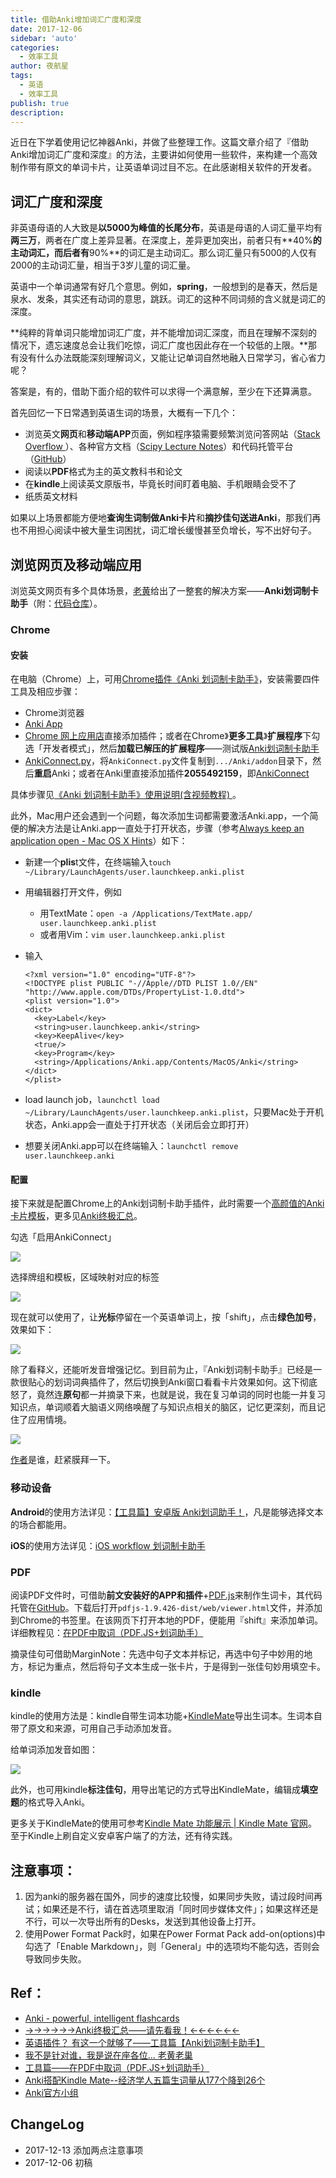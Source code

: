 ```yaml
---
title: 借助Anki增加词汇广度和深度
date: 2017-12-06
sidebar: 'auto'
categories:
  - 效率工具
author: 夜航星
tags:
  - 英语
  - 效率工具
publish: true
description: 
---
```


近日在下学着使用记忆神器Anki，并做了些整理工作。这篇文章介绍了『借助Anki增加词汇广度和深度』的方法，主要讲如何使用一些软件，来构建一个高效制作带有原文的单词卡片，让英语单词过目不忘。在此感谢相关软件的开发者。

## 词汇广度和深度

非英语母语的人大致是**以5000为峰值的长尾分布**，英语是母语的人词汇量平均有**两三万**，两者在广度上差异显著。在深度上，差异更加突出，前者只有**40%**的主动词汇，而后者有**90%**的词汇是主动词汇。那么词汇量只有5000的人仅有2000的主动词汇量，相当于3岁儿童的词汇量。

英语中一个单词通常有好几个意思。例如，**spring**，一般想到的是春天，然后是泉水、发条，其实还有动词的意思，跳跃。词汇的这种不同词频的含义就是词汇的深度。

**纯粹的背单词只能增加词汇广度，并不能增加词汇深度，而且在理解不深刻的情况下，遗忘速度总会让我们吃惊，词汇广度也因此存在一个较低的上限。**那有没有什么办法既能深刻理解词义，又能让记单词自然地融入日常学习，省心省力呢？

答案是，有的，借助下面介绍的软件可以求得一个满意解，至少在下还算满意。

首先回忆一下日常遇到英语生词的场景，大概有一下几个：

- 浏览英文**网页**和**移动端APP**页面，例如程序猿需要频繁浏览问答网站（[Stack Overflow ](https://stackoverflow.com/)）、各种官方文档（[Scipy Lecture Notes](http://www.scipy-lectures.org/)）和代码托管平台（[GitHub](https://github.com/)）
- 阅读以**PDF**格式为主的英文教科书和论文
- 在**kindle**上阅读英文原版书，毕竟长时间盯着电脑、手机眼睛会受不了
- 纸质英文材料

如果以上场景都能方便地**查询生词制做Anki卡片**和**摘抄佳句送进Anki**，那我们再也不用担心阅读中被大量生词困扰，词汇增长缓慢甚至负增长，写不出好句子。

## 浏览网页及移动端应用

浏览英文网页有多个具体场景，[老黄](https://ninja33.github.io/)给出了一整套的解决方案——**Anki划词制卡助手**（附：[代码仓库](https://github.com/ninja33/anki-dict-helper)）。

### Chrome

#### 安装

在电脑（Chrome）上，可用[Chrome插件《Anki 划词制卡助手》](https://ninja33.github.io/20160817/anki-dict-helper-chrome-extension/)，安装需要四件工具及相应步骤：

- Chrome浏览器
- [Anki App](https://apps.ankiweb.net/)
- [Chrome 网上应用店](https://chrome.google.com/webstore/detail/anki-%E5%88%92%E8%AF%8D%E5%88%B6%E5%8D%A1%E5%8A%A9%E6%89%8B/ajencmdaamfnkgilhpgkepfhfgjfplnn?hl=zh-CN)直接添加插件；或者在Chrome》**更多工具**》**扩展程序**下勾选「开发者模式」，然后**加载已解压的扩展程序**——测试版[Anki划词制卡助手](https://zhuanlan.zhihu.com/p/22472893?refer=-anki)
- [AnkiConnect.py](https://ninja33.github.io/20160817/anki-connect/)，将`AnkiConnect.py`文件复制到`.../Anki/addon`目录下，然后**重启**Anki；或者在Anki里直接添加插件**2055492159**，即[AnkiConnect](https://ankiweb.net/shared/info/2055492159)

具体步骤见[《Anki 划词制卡助手》使用说明(含视频教程) ](https://ninja33.github.io/20160817/anki-dict-helper-chrome-extension/)。

此外，Mac用户还会遇到一个问题，每次添加生词都需要激活Anki.app，一个简便的解决方法是让Anki.app一直处于打开状态，步骤（参考[Always keep an application open - Mac OS X Hints](http://hints.macworld.com/article.php?story=20110617204111325)）如下：

- 新建一个**plis**t文件，在终端输入`touch ~/Library/LaunchAgents/user.launchkeep.anki.plist`

- 用编辑器打开文件，例如

  - 用TextMate：`open -a /Applications/TextMate.app/ user.launchkeep.anki.plist`
  - 或者用Vim：`vim user.launchkeep.anki.plist`

- 输入

  ```
  <?xml version="1.0" encoding="UTF-8"?>
  <!DOCTYPE plist PUBLIC "-//Apple//DTD PLIST 1.0//EN" "http://www.apple.com/DTDs/PropertyList-1.0.dtd">
  <plist version="1.0">
  <dict>
    <key>Label</key>
    <string>user.launchkeep.anki</string>
    <key>KeepAlive</key>
    <true/>
    <key>Program</key>
    <string>/Applications/Anki.app/Contents/MacOS/Anki</string>
  </dict>
  </plist>
  ```

- load launch job，`launchctl load ~/Library/LaunchAgents/user.launchkeep.anki.plist`，只要Mac处于开机状态，Anki.app会一直处于打开状态（关闭后会立即打开）

- 想要关闭Anki.app可以在终端输入：`launchctl remove user.launchkeep.anki`

#### 配置

接下来就是配置Chrome上的Anki划词制卡助手插件，此时需要一个[高颜值的Anki卡片模板](https://zhuanlan.zhihu.com/p/26255602)，更多见[Anki终极汇总](https://zhuanlan.zhihu.com/p/21328602?refer=-anki)。

勾选「启用AnkiConnect」

![](http://images.austinxt.com/扩展程序1.png)

选择牌组和模板，区域映射对应的标签

![](http://images.austinxt.com/扩展程序2.png)

现在就可以使用了，让**光标**停留在一个英语单词上，按「shift」，点击**绿色加号**，效果如下：

![](http://images.austinxt.com/Anki1.png)

除了看释义，还能听发音增强记忆。到目前为止，『Anki划词制卡助手』已经是一款很贴心的划词词典插件了，然后切换到Anki窗口看看卡片效果如何。这下彻底怒了，竟然连**原句**都一并摘录下来，也就是说，我在复习单词的同时也能一并复习知识点，单词顺着大脑语义网络唤醒了与知识点相关的脑区，记忆更深刻，而且记住了应用情境。

![](http://images.austinxt.com/Anki2.png)

[作者](https://ninja33.github.io/about/)是谁，赶紧膜拜一下。

### 移动设备

**Android**的使用方法详见：[【工具篇】安卓版 Anki划词助手！](https://zhuanlan.zhihu.com/p/25857322)，凡是能够选择文本的场合都能用。

**iOS**的使用方法详见：[iOS workflow 划词制卡助手 ](https://ninja33.github.io/20170311/iOS-workflow-dict-helper/)

### PDF

阅读PDF文件时，可借助**前文安装好的APP和插件**+[PDF.js](https://mozilla.github.io/pdf.js/)来制作生词卡，其代码托管在[GitHub](https://github.com/mozilla/pdf.js)。下载后打开`pdfjs-1.9.426-dist/web/viewer.html`文件，并添加到Chrome的书签里。在该网页下打开本地的PDF，便能用『shift』来添加单词。详细教程见：[在PDF中取词（PDF.JS+划词助手）](https://zhuanlan.zhihu.com/p/23870485)

摘录佳句可借助MarginNote：先选中句子文本并标记，再选中句子中妙用的地方，标记为重点，然后将句子文本生成一张卡片，于是得到一张佳句妙用填空卡。

### kindle

kindle的使用方法是：kindle自带生词本功能+[KindleMate](http://kmate.me/cn/)导出生词本。生词本自带了原文和来源，可用自己手动添加发音。

给单词添加发音如图：

![](http://images.austinxt.com/Item-0_和_Item-0_和_Item-0.png)

此外，也可用kindle**标注佳句**，用导出笔记的方式导出KindleMate，编辑成**填空题**的格式导入Anki。

更多关于KindleMate的使用可参考[Kindle Mate 功能展示 | Kindle Mate 官网](http://kmate.me/democn/)。
至于Kindle上刷自定义安卓客户端了的方法，还有待实践。

## 注意事项：

1. 因为anki的服务器在国外，同步的速度比较慢，如果同步失败，请过段时间再试；如果还是不行，请在首选项里取消「同时同步媒体文件」；如果这样还是不行，可以一次导出所有的Desks，发送到其他设备上打开。
2. 使用Power Format Pack时，如果在Power Format Pack add-on(options)中勾选了「Enable Markdown」，则「General」中的选项均不能勾选，否则会导致同步失败。

## Ref：

* [Anki - powerful, intelligent flashcards](https://apps.ankiweb.net/)
* [→→→→→→Anki终极汇总——请先看我！←←←←←←](https://zhuanlan.zhihu.com/p/21328602?refer=-anki)
* [英语插件？ 有这一个就够了——工具篇【Anki划词制卡助手】](https://zhuanlan.zhihu.com/p/22472893?refer=-anki)
* [我不是针对谁，我是说在座各位... 老黄老巢](https://ninja33.github.io/20170319/the-new-way-of-vocabulary-world/)
* [工具篇——在PDF中取词（PDF.JS+划词助手）](https://zhuanlan.zhihu.com/p/23870485)
* [Anki搭配Kindle Mate--经济学人五篇生词量从177个降到26个](https://zhuanlan.zhihu.com/p/22338951)
* [Anki官方小组](https://www.douban.com/group/577207/)

## ChangeLog

- 2017-12-13 添加两点注意事项
- 2017-12-06 初稿